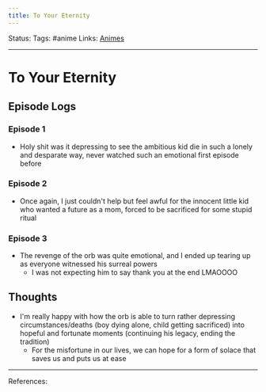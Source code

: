 ```yaml
---
title: To Your Eternity
---
```

Status: 
Tags: #anime
Links: [Animes](out/animes.md)
___
# To Your Eternity
## Episode Logs
### Episode 1
- Holy shit was it depressing to see the ambitious kid die in such a lonely and desparate way, never watched such an emotional first episode before
### Episode 2
- Once again, I just couldn't help but feel awful for the innocent little kid who wanted a future as a mom, forced to be sacrificed for some stupid ritual
### Episode 3
- The revenge of the orb was quite emotional, and I ended up tearing up as everyone witnessed his surreal powers
	- I was not expecting him to say thank you at the end LMAOOOO
## Thoughts
- I'm really happy with how the orb is able to turn rather depressing circumstances/deaths (boy dying alone, child getting sacrificed) into hopeful and fortunate moments (continuing his legacy, ending the tradition)
	- For the misfortune in our lives, we can hope for a form of solace that saves us and puts us at ease
___
References: